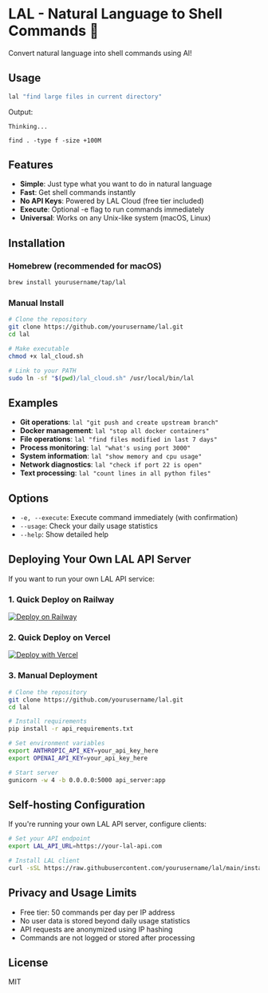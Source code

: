 # LAL - Natural Language to Shell Commands 🚀

Convert natural language into shell commands using AI!

## Usage

```bash
lal "find large files in current directory"
```

Output:
```
Thinking...

find . -type f -size +100M
```

## Features

- **Simple**: Just type what you want to do in natural language
- **Fast**: Get shell commands instantly
- **No API Keys**: Powered by LAL Cloud (free tier included)
- **Execute**: Optional -e flag to run commands immediately
- **Universal**: Works on any Unix-like system (macOS, Linux)

## Installation

### Homebrew (recommended for macOS)

```bash
brew install yourusername/tap/lal
```

### Manual Install

```bash
# Clone the repository
git clone https://github.com/yourusername/lal.git
cd lal

# Make executable
chmod +x lal_cloud.sh

# Link to your PATH
sudo ln -sf "$(pwd)/lal_cloud.sh" /usr/local/bin/lal
```

## Examples

- **Git operations**: `lal "git push and create upstream branch"`
- **Docker management**: `lal "stop all docker containers"`
- **File operations**: `lal "find files modified in last 7 days"`
- **Process monitoring**: `lal "what's using port 3000"`
- **System information**: `lal "show memory and cpu usage"`
- **Network diagnostics**: `lal "check if port 22 is open"`
- **Text processing**: `lal "count lines in all python files"`

## Options

- `-e, --execute`: Execute command immediately (with confirmation)
- `--usage`: Check your daily usage statistics
- `--help`: Show detailed help

## Deploying Your Own LAL API Server

If you want to run your own LAL API service:

### 1. Quick Deploy on Railway

[![Deploy on Railway](https://railway.app/button.svg)](https://railway.app/template/fSgafU)

### 2. Quick Deploy on Vercel

[![Deploy with Vercel](https://vercel.com/button)](https://vercel.com/new/clone?repository-url=https%3A%2F%2Fgithub.com%2Fyourusername%2Flal)

### 3. Manual Deployment

```bash
# Clone the repository
git clone https://github.com/yourusername/lal.git
cd lal

# Install requirements
pip install -r api_requirements.txt

# Set environment variables
export ANTHROPIC_API_KEY=your_api_key_here
export OPENAI_API_KEY=your_api_key_here

# Start server
gunicorn -w 4 -b 0.0.0.0:5000 api_server:app
```
## Self-hosting Configuration

If you're running your own LAL API server, configure clients:

```bash
# Set your API endpoint
export LAL_API_URL=https://your-lal-api.com

# Install LAL client
curl -sSL https://raw.githubusercontent.com/yourusername/lal/main/install.sh | bash
```

## Privacy and Usage Limits

- Free tier: 50 commands per day per IP address
- No user data is stored beyond daily usage statistics
- API requests are anonymized using IP hashing
- Commands are not logged or stored after processing

## License

MIT 
